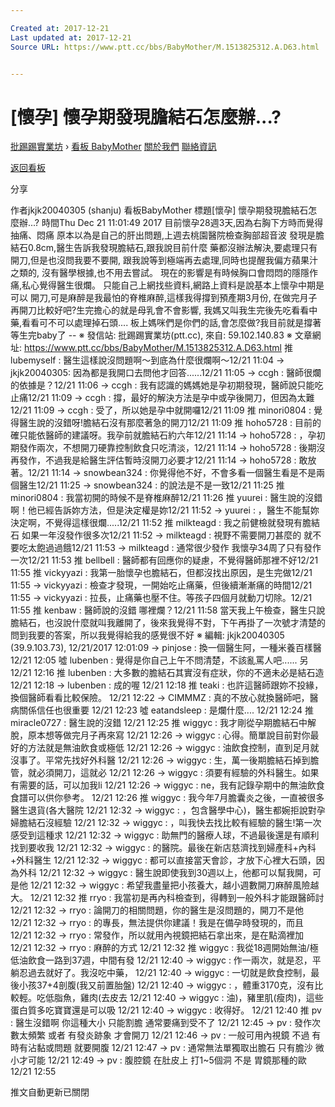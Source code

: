 ```yaml
---

Created at: 2017-12-21
Last updated at: 2017-12-21
Source URL: https://www.ptt.cc/bbs/BabyMother/M.1513825312.A.D63.html


---
```


# [懷孕] 懷孕期發現膽結石怎麼辦...?


[批踢踢實業坊](https://www.ptt.cc/) › [看板 BabyMother](https://www.ptt.cc/bbs/BabyMother/index.html) [關於我們](https://www.ptt.cc/about.html) [聯絡資訊](https://www.ptt.cc/contact.html)

[返回看板](https://www.ptt.cc/bbs/BabyMother/index.html)

分享

作者jkjk20040305 (shanju)
看板BabyMother
標題\[懷孕\] 懷孕期發現膽結石怎麼辦...?
時間Thu Dec 21 11:01:49 2017
目前懷孕28週3天,因為右胸下方時而覺得抽痛、悶痛 原本以為是自己的肝出問題,上週去桃園醫院檢查胸部超音波 發現是膽結石0.8cm,醫生告訴我發現膽結石,跟我說目前什麼 藥都沒辦法解決,要處理只有開刀,但是也沒問我要不要開, 跟我說等到極端再去處理,同時也提醒我偏方蘋果汁之類的, 沒有醫學根據,也不用去嘗試。 現在的影響是有時候胸口會悶悶的隱隱作痛,私心覺得醫生很爛。 只能自己上網找些資料,網路上資料是說基本上懷孕中期是可以 開刀,可是麻醉是我最怕的脊椎麻醉,這樣我得撐到預產期3月份, 在做完月子再開刀比較好吧?生完擔心的就是母乳會不會影響, 我媽又叫我生完後先吃看看中藥,看看可不可以處理掉石頭.... 板上媽咪們是你們的話,會怎麼做?我目前就是撐著等生完baby了 -- ※ 發信站: 批踢踢實業坊(ptt.cc), 來自: 59.102.140.83 ※ 文章網址: <https://www.ptt.cc/bbs/BabyMother/M.1513825312.A.D63.html>
推 lubemyself : 醫生這樣說沒問題啊～到底為什麼很爛啊～12/21 11:04
→ jkjk20040305: 因為都是我開口去問他才回答......12/21 11:05
→ ccgh : 醫師很爛的依據是？12/21 11:06
→ ccgh : 我有認識的媽媽她是孕初期發現，醫師說只能吃止痛12/21 11:09
→ ccgh : 撐，最好的解決方法是孕中或孕後開刀，但因為太難12/21 11:09
→ ccgh : 受了，所以她是孕中就開囉12/21 11:09
推 minori0804 : 覺得醫生說的沒錯呀!膽結石沒有那麼著急的開刀12/21 11:09
推 hoho5728 : 目前的確只能依醫師的建議呀。我孕前就膽結石約六年12/21 11:14
→ hoho5728 : ，孕初期發作兩次，不想開刀硬靠控制飲食只吃清淡，12/21 11:14
→ hoho5728 : 後期沒再發作，不過我是給醫生評估暫時沒開刀必要才12/21 11:14
→ hoho5728 : 敢放著。12/21 11:14
→ snowbean324 : 你覺得他不好，不會多看一個醫生看是不是兩個醫生12/21 11:25
→ snowbean324 : 的說法是不是一致12/21 11:25
推 minori0804 : 我當初開的時候不是脊椎麻醉12/21 11:26
推 yuurei : 醫生說的沒錯啊！他已經告訴妳方法，但是決定權是妳12/21 11:52
→ yuurei : ，醫生不能幫妳決定啊，不覺得這樣很爛.....12/21 11:52
推 milkteagd : 我之前健檢就發現有膽結石 如果一年沒發作很多次12/21 11:52
→ milkteagd : 視野不需要開刀甚麼的 就不要吃太飽過過餓12/21 11:53
→ milkteagd : 通常很少發作 我懷孕34周了只有發作一次12/21 11:53
推 bellbell : 醫師都有回應你的疑慮，不覺得醫師那裡不好12/21 11:55
推 vickyyazi : 我第一胎懷孕也膽結石，但都沒找出原因，是生完做12/21 11:55
→ vickyyazi : 檢查才發現，一開始吃止痛藥，但後續漸漸痛的時間12/21 11:55
→ vickyyazi : 拉長，止痛藥也壓不住。等孩子四個月就動刀切除。12/21 11:55
推 kenbaw : 醫師說的沒錯 哪裡爛？12/21 11:58
當天我上午檢查，醫生只說膽結石，也沒說什麼就叫我離開了，後來我覺得不對，下午再掛了一次號才清楚的問到我要的答案，所以我覺得給我的感覺很不好 ※ 編輯: jkjk20040305 (39.9.103.73), 12/21/2017 12:01:09
→ pinjose : 換一個醫生阿，一種米養百樣醫 12/21 12:05
噓 lubenben : 覺得是你自己上午不問清楚，不該亂罵人吧...... 另 12/21 12:16
推 lubenben : 大多數的膽結石其實沒有症狀，你的不適未必是結石造 12/21 12:18
→ lubenben : 成的喔 12/21 12:18
推 teaki : 也許這醫師跟妳不投緣，換個醫師看看比較保險。 12/21 12:22
→ CIMMMZ : 真的不放心就換醫師吧，醫病關係信任也很重要 12/21 12:23
噓 eatandsleep : 是爛什麼.... 12/21 12:24
推 miracle0727 : 醫生說的沒錯 12/21 12:25
推 wiggyc : 我才剛從孕期膽結石中解脫，原本想等做完月子再來寫 12/21 12:26
→ wiggyc : 心得。簡單說目前對你最好的方法就是無油飲食或極低 12/21 12:26
→ wiggyc : 油飲食控制，直到足月就沒事了。平常先找好外科醫 12/21 12:26
→ wiggyc : 生，萬一後期膽結石掉到膽管，就必須開刀，這就必 12/21 12:26
→ wiggyc : 須要有經驗的外科醫生。如果有需要的話，可以加我li 12/21 12:26
→ wiggyc : ne，我有記錄孕期中的無油飲食食譜可以供你參考。 12/21 12:26
推 wiggyc : 我今年7月膽囊炎之後，一直被很多醫生退貨(各大醫院 12/21 12:32
→ wiggyc : ，包含醫學中心)，醫生都婉拒說對孕婦膽結石沒經驗 12/21 12:32
→ wiggyc : ，叫我快去找比較有經驗的醫生!第一次感受到這種求 12/21 12:32
→ wiggyc : 助無門的醫療人球，不過最後還是有順利找到要收我 12/21 12:32
→ wiggyc : 的醫院。最後在新店慈濟找到婦產科+內科+外科醫生 12/21 12:32
→ wiggyc : 都可以直接當天會診，才放下心裡大石頭，因為外科 12/21 12:32
→ wiggyc : 醫生說即使我到30週以上，他都可以幫我開，可是他 12/21 12:32
→ wiggyc : 希望我盡量把小孩養大，越小週數開刀麻醉風險越大。 12/21 12:32
推 rryo : 我當初是再內科檢查到，得轉到一般外科才能跟醫師討 12/21 12:32
→ rryo : 論開刀的相關問題，你的醫生是沒問題的，開刀不是他 12/21 12:32
→ rryo : 的專長，無法提供你建議！我是在備孕時發現的，而且 12/21 12:32
→ rryo : 常發作，所以就用內視鏡把結石拿出來，是在點滴裡加 12/21 12:32
→ rryo : 麻醉的方式 12/21 12:32
推 wiggyc : 我從18週開始無油/極低油飲食一路到37週，中間有發 12/21 12:40
→ wiggyc : 作一兩次，就是忍，平躺忍過去就好了。我沒吃中藥， 12/21 12:40
→ wiggyc : 一切就是飲食控制，最後小孩37+4剖腹(我又前置胎盤) 12/21 12:40
→ wiggyc : ，體重3170克，沒有比較輕。吃低脂魚，雞肉(去皮去 12/21 12:40
→ wiggyc : 油)，豬里肌(瘦肉)，這些蛋白質多吃寶寶還是可以吸 12/21 12:40
→ wiggyc : 收得好。 12/21 12:40
推 pv : 醫生沒錯啊 你這種大小 只能割膽 通常要痛到受不了 12/21 12:45
→ pv : 發作次數太頻繁 或者 有發炎跡象 才會開刀 12/21 12:46
→ pv : 一般可用內視鏡 不過 有時有沾黏或問題 就要開腹 12/21 12:47
→ pv : 通常無法單獨取出膽石 只有膽沙 微小才可能 12/21 12:49
→ pv : 腹腔鏡 在肚皮上 打1~5個洞 不是 胃鏡那種的歐 12/21 12:55

推文自動更新已關閉

